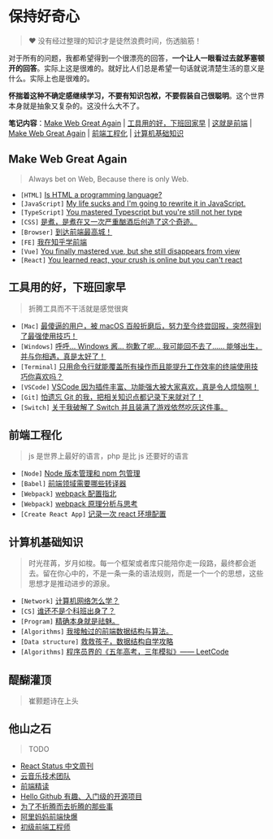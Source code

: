 # 保持好奇心

> ❤️ 没有经过整理的知识才是徒然浪费时间，伤透脑筋！

对于所有的问题，我都希望得到一个很漂亮的回答，**一个让人一眼看过去就茅塞顿开的回答**。实际上这是很难的。就好比人们总是希望一句话就说清楚生活的意义是什么。实际上也是很难的。

**怀揣着这种不确定感继续学习，不要有知识包袱，不要假装自己很聪明**。这个世界本身就是抽象又复杂的。这没什么大不了。

**笔记内容**：[Make Web Great Again](#make-web-great-again) | [工具用的好，下班回家早](#工具用的好下班回家早) | [这就是前端](#这就是前端) | [Make Web Great Again](#make-web-great-again) | [前端工程化](#前端工程化) | [计算机基础知识](#计算机基础知识)

## Make Web Great Again

> Always bet on Web, Because there is only Web.

- `[HTML]` [Is HTML a programming language?](html/html.md)
- `[JavaScript]` [My life sucks and I'm going to rewrite it in JavaScript.](js/js.md)
- `[TypeScript]` [You mastered Typescript but you're still not her type](ts/ts.md)
- `[CSS]` [是煮，是煮在又一次严重酗酒后创造了这个奇迹。](css/css.md)
- `[Browser]` [到达前端最高城！](computer/browser.md)
- `[FE]` [我在知乎学前端](interview/fe.md)
- `[Vue]` [You finally mastered vue, but she still disappears from view](framework/vue.md)
- `[React]` [You learned react, your crush is online but you can't react](react/react.md)
<!-- - React is not reactive. Vue is not only view. -->
<!-- - `[Hacker]` 都什么年代了，还再写传统 JS -->
<!-- - `[Component]` 组件库，但无 UI -->
<!-- - `TODO` [人类高质量函数式编程学习笔记](summary/fp.md) -->

## 工具用的好，下班回家早

> 折腾工具而不干活就是感觉很爽

- `[Mac]` [最傻逼的用户，被 macOS 百般折磨后，努力至今终尝回报，突然得到了最强使用技巧！](others/mac.md)
- `[Windows]` [呼呼… Windows 酱… 抱歉了呢… 我可能回不去了…… 能够出生，并与你相遇，真是太好了！](others/win.md)
- `[Terminal]` [只用命令行就能覆盖所有操作而且能提升工作效率的终端使用技巧你喜欢吗？](others/terminal.md)
- `[VSCode]` [VSCode 因为插件丰富、功能强大被大家喜欢，真是令人烦恼啊！](others/code.md)
- `[Git]` [怕遗忘 Git 的我，把相关知识点都记录下来就对了！](others/git.md)
- `[Switch]` [关于我破解了 Switch 并且装满了游戏依然吃灰这件事。](others/switch.md)

## 前端工程化

> js 是世界上最好的语言，php 是比 js 还要好的语言

- `[Node]` [Node 版本管理和 npm 包管理](engineering/node.md)
- `[Babel]` [前端领域需要哪些转译器](engineering/ast.md)
- `[Webpack]` [webpack 配置指北](engineering/webpack.md)
- `[Webpack]` [webpack 原理分析与思考](engineering/pack-origin.md)
- `[Create React App]` [记录一次 react 环境配置](engineering/cra.md)

## 计算机基础知识

> 时光荏苒，岁月如梭。每一个框架或者库只能陪你走一段路，最终都会逝去。留在你心中的，不是一条一条的语法规则，而是一个一个的思想，这些思想才是推动进步的源泉。

- `[Network]` [计算机网络怎么学？](computer/network.md)
- `[CS]` [谁还不是个科班出身了？](computer/computer.md)
- `[Program]` [精确本身就是祛魅。](computer/program.md)
- `[Algorithms]` [我接触过的前端数据结构与算法。](computer/data.md)
- `[Data structure]` [救救孩子，数据结构自学攻略](summary/data-structure.md)
- `[Algorithms]` [程序员界的《五年高考，三年模拟》—— LeetCode](summary/leetcode.md)

## 醍醐灌顶

> 崔颢题诗在上头

<!-- TODO -->

## 他山之石

> TODO

- [React Status 中文周刊](https://docschina.org/weekly/react/)
- [云音乐技术团队](https://www.zhihu.com/org/yun-yin-le-qian-duan-ji-zhu-tuan-dui)
- [前端精读](https://github.com/ascoders/weekly)
- [Hello Github 有趣、入门级的开源项目](https://hellogithub.com/)
- [为了不折腾而去折腾的那些事](https://www.zhihu.com/column/funny)
- [阿里妈妈前端快爆](https://www.zhihu.com/column/mm-fe)
- [初级前端工程师](https://www.zhihu.com/column/makewebgreatagain)

<!-- - `[LeetCode]` [程序员界的《五年高考，三年模拟》](algorithms/leetcode.md) -->
<!-- - 一个充满了既神奇又无用的python知识的合集。为什么要研究这些？因为它就在那儿呀！ -->
